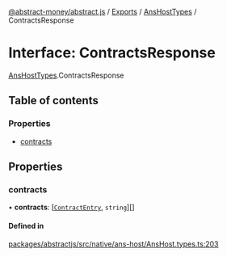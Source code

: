 [@abstract-money/abstract.js](../README.md) / [Exports](../modules.md) / [AnsHostTypes](../modules/AnsHostTypes.md) / ContractsResponse

# Interface: ContractsResponse

[AnsHostTypes](../modules/AnsHostTypes.md).ContractsResponse

## Table of contents

### Properties

- [contracts](AnsHostTypes.ContractsResponse.md#contracts)

## Properties

### contracts

• **contracts**: [[`ContractEntry`](AnsHostTypes.ContractEntry.md), `string`][]

#### Defined in

[packages/abstractjs/src/native/ans-host/AnsHost.types.ts:203](https://github.com/AbstractSDK/frontend/blob/07410073/packages/abstractjs/src/native/ans-host/AnsHost.types.ts#L203)
